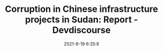 ---
"title": "Corruption in Chinese infrastructure projects in Sudan: Report - Devdiscourse"
"date": "2021-9-19 6:35:8"
"feed_name": "GOOGLENEWSCONSTRUCTION"
"feed_website": "https://news.google.com/search?q=construction%2Bincident&hl=en-US&gl=US&ceid=US:en"
"feed_rss": "https://news.google.com/rss/search?q=construction%2Bincident&hl=en-US&gl=US&ceid=US:en"
"link": "https://www.devdiscourse.com/article/international/1735743-corruption-in-chinese-infrastructure-projects-in-sudan-report"
"file": "_posts/2021-1-1-ca3b08db6a6a8856a46b88ddf720287948905eac.md"
"accident": "0"
"drilling": "0"
"dead": "0"
"injured": "0"
---